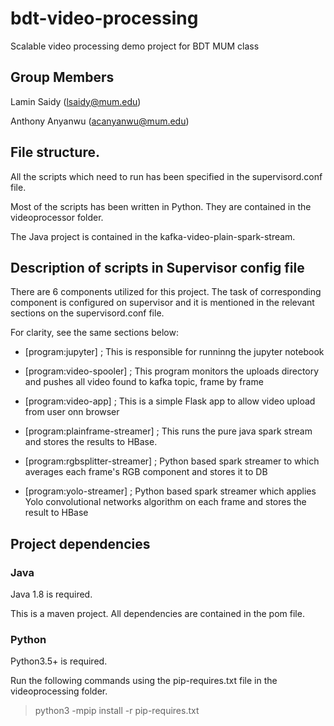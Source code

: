 # bdt-video-processing

Scalable video processing demo project for BDT MUM class


## Group Members

Lamin Saidy (lsaidy@mum.edu)

Anthony Anyanwu (acanyanwu@mum.edu)


## File structure.

All the scripts which need to run has been specified in the supervisord.conf file.

Most of the scripts has been written in Python. They are contained in the videoprocessor folder.

The Java project is contained in the kafka-video-plain-spark-stream. 


## Description of scripts in Supervisor config file

There are 6 components utilized for this project. The task of corresponding component is configured on supervisor and it is mentioned in the relevant sections on the supervisord.conf file.

For clarity, see the same sections below:


- [program:jupyter]               ; This is responsible for runninng the jupyter notebook


- [program:video-spooler]         ; This program monitors the uploads directory and pushes all video found to kafka topic, frame by frame


- [program:video-app]              ; This is a simple Flask app to allow video upload from user onn browser


- [program:plainframe-streamer]    ; This runs the pure java spark stream and stores the results to HBase.


- [program:rgbsplitter-streamer]    ; Python based spark streamer to which averages each frame's RGB component and stores it to DB 


- [program:yolo-streamer]           ; Python based spark streamer which applies Yolo convolutional networks algorithm on each frame and stores the result to HBase 


## Project dependencies

### Java

Java 1.8 is required.


This is a maven project. All dependencies are contained in the pom file. 


### Python

Python3.5+ is required.


Run the following commands using the pip-requires.txt file in the videoprocessing folder.

> python3 -mpip install -r pip-requires.txt

 